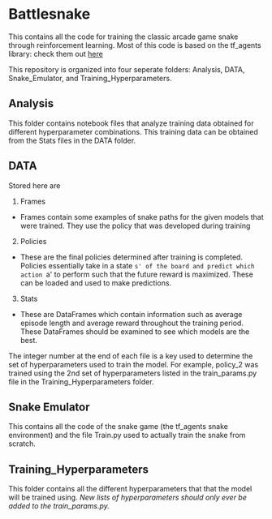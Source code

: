 # Battlesnake 

This contains all the code for training the classic arcade game snake through reinforcement learning. Most of this code is based on the tf_agents library: check them out [here](https://github.com/tensorflow/agents)

This repository is organized into four seperate folders: Analysis, DATA, Snake_Emulator, and Training_Hyperparameters.

## Analysis

This folder contains notebook files that analyze training data obtained for different hyperparameter combinations. This training data can be obtained from the Stats files in the DATA folder.

## DATA

Stored here are

1. Frames
* Frames contain some examples of snake paths for the given models that were trained. They use the policy that was developed during training
2. Policies
* These are the final policies determined after training is completed. Policies essentially take in a state `s' of the board and predict which action `a' to perform such that the future reward is maximized. These can be loaded and used to make predictions.
3. Stats
* These are DataFrames which contain information such as average episode length and average reward throughout the training period. These DataFrames should be examined to see which models are the best.

The integer number at the end of each file is a key used to determine the set of hyperparameters used to train the model. For example, policy_2 was trained using the 2nd set of hyperparameters listed in the train_params.py file in the Training_Hyperparameters folder.

## Snake Emulator

This contains all the code of the snake game (the tf_agents snake environment) and the file Train.py used to actually train the snake from scratch.

## Training_Hyperparameters

This folder contains all the different hyperparameters that that the model will be trained using. *New lists of hyperparameters should only ever be added to the train_params.py.*
